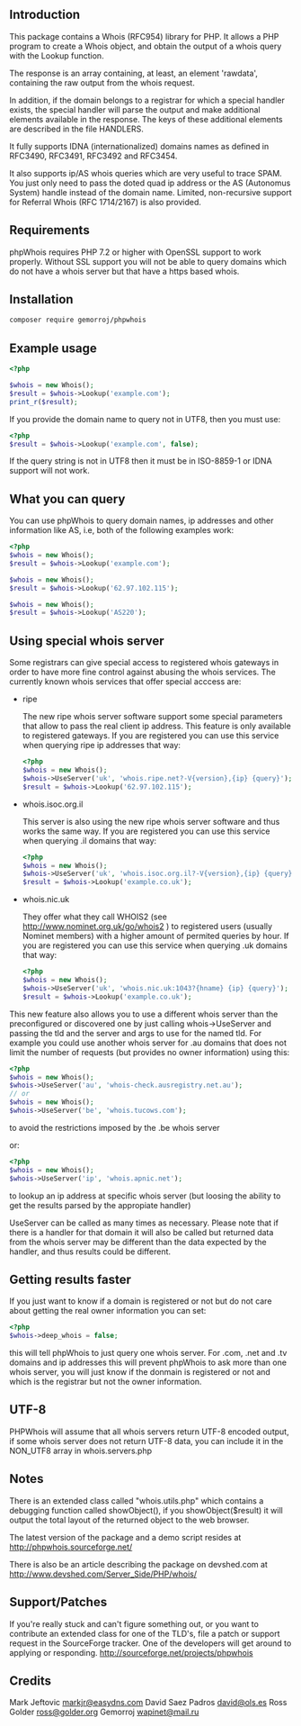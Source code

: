 Introduction
------------

This package contains a Whois (RFC954) library for PHP. It allows
a PHP program to create a Whois object, and obtain the output of
a whois query with the Lookup function.

The response is an array containing, at least, an element 'rawdata',
containing the raw output from the whois request.

In addition, if the domain belongs to a registrar for which a special
handler exists, the special handler will parse the output and make
additional elements available in the response. The keys of these
additional elements are described in the file HANDLERS.

It fully supports IDNA (internationalized) domains names as
defined in RFC3490, RFC3491, RFC3492 and RFC3454.

It also supports ip/AS whois queries which are very useful to trace
SPAM. You just only need to pass the doted quad ip address or the
AS (Autonomus System) handle instead of the domain name. Limited,
non-recursive support for Referral Whois (RFC 1714/2167) is also
provided.

Requirements
------------

phpWhois requires PHP 7.2 or higher with OpenSSL support to
work properly. Without SSL support you will not be able to
query domains which do not have a whois server but that have
a https based whois.

Installation
------------
```bash
composer require gemorroj/phpwhois
```

Example usage
-------------
```php
<?php

$whois = new Whois();
$result = $whois->Lookup('example.com');
print_r($result);
```

If you provide the domain name to query not in UTF8, then you
must use:
```php
<?php
$result = $whois->Lookup('example.com', false);
```

If the query string is not in UTF8 then it must be in
ISO-8859-1 or IDNA support will not work.

What you can query
------------------

You can use phpWhois to query domain names, ip addresses and
other information like AS, i.e, both of the following examples
work:
```php
<?php
$whois = new Whois();
$result = $whois->Lookup('example.com');

$whois = new Whois();
$result = $whois->Lookup('62.97.102.115');

$whois = new Whois();
$result = $whois->Lookup('AS220');
```

Using special whois server
--------------------------

Some registrars can give special access to registered whois gateways
in order to have more fine control against abusing the whois services.
The currently known whois services that offer special acccess are:

- ripe

  The new ripe whois server software support some special parameters
  that allow to pass the real client ip address. This feature is only
  available to registered gateways. If you are registered you can use
  this service when querying ripe ip addresses that way:
  ```php
  <?php
  $whois = new Whois();
  $whois->UseServer('uk', 'whois.ripe.net?-V{version},{ip} {query}');
  $result = $whois->Lookup('62.97.102.115');
  ```

- whois.isoc.org.il

  This server is also using the new ripe whois server software and
  thus works the same way. If you are registered you can use this service
  when querying .il domains that way:
  ```php
  <?php
  $whois = new Whois();
  $whois->UseServer('uk', 'whois.isoc.org.il?-V{version},{ip} {query}');
  $result = $whois->Lookup('example.co.uk');
  ```

- whois.nic.uk

  They offer what they call WHOIS2 (see http://www.nominet.org.uk/go/whois2 )
  to registered users (usually Nominet members) with a higher amount of
  permited queries by hour. If you are registered you can use this service
  when querying .uk domains that way:
  ```php
  <?php
  $whois = new Whois();
  $whois->UseServer('uk', 'whois.nic.uk:1043?{hname} {ip} {query}');
  $result = $whois->Lookup('example.co.uk');
  ```

This new feature also allows you to use a different whois server than
the preconfigured or discovered one by just calling whois->UseServer
and passing the tld and the server and args to use for the named tld.
For example you could use another whois server for .au domains that
does not limit the number of requests (but provides no owner 
information) using this:

```php
<?php
$whois = new Whois();
$whois->UseServer('au', 'whois-check.ausregistry.net.au');
// or
$whois = new Whois();
$whois->UseServer('be', 'whois.tucows.com');
```

to avoid the restrictions imposed by the .be whois server

or:

```php
<?php
$whois = new Whois();
$whois->UseServer('ip', 'whois.apnic.net');
```

to lookup an ip address at specific whois server (but loosing the
ability to get the results parsed by the appropiate handler)

UseServer can be called as many times as necessary. Please note that
if there is a handler for that domain it will also be called but
returned data from the whois server may be different than the data
expected by the handler, and thus results could be different.

Getting results faster
----------------------

If you just want to know if a domain is registered or not but do not
care about getting the real owner information you can set:
```php
<?php
$whois->deep_whois = false;
```

this will tell phpWhois to just query one whois server. For .com, .net
and .tv domains and ip addresses this will prevent phpWhois to ask more
than one whois server, you will just know if the donmain is registered
or not and which is the registrar but not the owner information.

UTF-8
-----

PHPWhois will assume that all whois servers return UTF-8 encoded output,
if some whois server does not return UTF-8 data, you can include it in
the NON_UTF8 array in whois.servers.php

Notes 
-----

There is an extended class called "whois.utils.php" which contains a
debugging function called showObject(), if you showObject($result)
it will output the total layout of the returned object to the 
web browser.

The latest version of the package and a demo script resides at 
<http://phpwhois.sourceforge.net/>

There is also be an article describing the package on devshed.com
at <http://www.devshed.com/Server_Side/PHP/whois/>


Support/Patches
---------------

If you're really stuck and can't figure something out, or you want
to contribute an extended class for one of the TLD's, file a patch
or support request in the SourceForge tracker. One of the developers
will get around to applying or responding.
<http://sourceforge.net/projects/phpwhois>


Credits
-------

Mark Jeftovic <markjr@easydns.com>
David Saez Padros <david@ols.es>
Ross Golder <ross@golder.org>
Gemorroj <wapinet@mail.ru>
